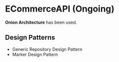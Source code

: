 # ECommerceAPI (Ongoing)
**Onion Architecture** has been used.<br>
## Design Patterns <br>
* Generic Repository Design Pattern <br>
* Marker Design Pattern <br>
